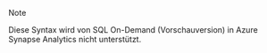 > [!NOTE]
> Diese Syntax wird von SQL On-Demand (Vorschauversion) in Azure Synapse Analytics nicht unterstützt.
